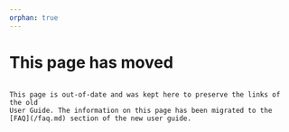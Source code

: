 ```yaml
---
orphan: true
---
```


# This page has moved

```{attention}

This page is out-of-date and was kept here to preserve the links of the old
User Guide. The information on this page has been migrated to the
[FAQ](/faq.md) section of the new user guide.
```

